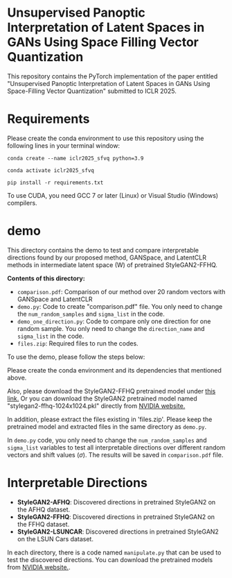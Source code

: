 # Unsupervised Panoptic Interpretation of Latent Spaces in GANs Using Space Filling Vector Quantization
This repository contains the PyTorch implementation of the paper entitled "Unsupervised Panoptic Interpretation of Latent Spaces in GANs Using Space-Filling Vector Quantization" submitted to ICLR 2025.

# Requirements
Please create the conda environment to use this repository using the following lines in your terminal window:

`conda create --name iclr2025_sfvq python=3.9`

`conda activate iclr2025_sfvq`

`pip install -r requirements.txt`

To use CUDA, you need GCC 7 or later (Linux) or Visual Studio (Windows) compilers.

# demo
This directory contains the demo to test and compare interpretable directions found by our proposed method, GANSpace, and LatentCLR methods in intermediate latent space (W) of pretrained StyleGAN2-FFHQ.

**Contents of this directory:**
- `comparison.pdf`: Comparison of our method over 20 random vectors with GANSpace and LatentCLR
- `demo.py`: Code to create "comparison.pdf" file. You only need to change the `num_random_samples` and `sigma_list` in the code.
- `demo_one_direction.py`: Code to compare only one direction for one random sample. You only need to change the `direction_name` and `sigma_list` in the code.
- `files.zip`: Required files to run the codes. 

To use the demo, please follow the steps below: 

Please create the conda environment and its dependencies that mentioned above.

Also, please download the StyleGAN2-FFHQ pretrained model under [this link.](https://drive.google.com/file/d/11nQSxaJJ4RQEZkSCFCC6wntQky4uZZhj/view?usp=sharing)
Or you can download the StyleGAN2 pretrained model named "stylegan2-ffhq-1024x1024.pkl" directly from [NVIDIA website.](https://catalog.ngc.nvidia.com/orgs/nvidia/teams/research/models/stylegan2/files)

In addition, please extract the files existing in 'files.zip'. Please keep the pretrained model and extracted files in the same directory as `demo.py`.

In `demo.py` code, you only need to change the `num_random_samples` and `sigma_list` variables to test all interpretable directions over different random vectors and shift values ($\sigma$). The results will be saved in `comparison.pdf` file.

# Interpretable Directions
- **StyleGAN2-AFHQ**: Discovered directions in pretrained StyleGAN2 on the AFHQ dataset.
- **StyleGAN2-FFHQ**: Discovered directions in pretrained StyleGAN2 on the FFHQ dataset.
- **StyleGAN2-LSUNCAR**: Discovered directions in pretrained StyleGAN2 on the LSUN Cars dataset.

In each directory, there is a code named `manipulate.py` that can be used to test the discovered directions. You can download the pretrained models from [NVIDIA website.](https://catalog.ngc.nvidia.com/orgs/nvidia/teams/research/models/stylegan2/files).
